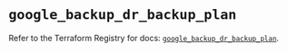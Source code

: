# `google_backup_dr_backup_plan`

Refer to the Terraform Registry for docs: [`google_backup_dr_backup_plan`](https://registry.terraform.io/providers/hashicorp/google-beta/6.38.0/docs/resources/google_backup_dr_backup_plan).
